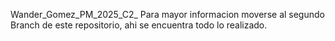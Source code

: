 Wander_Gomez_PM_2025_C2_
Para mayor informacion moverse al segundo Branch de este repositorio, 
ahi se encuentra todo lo realizado.
